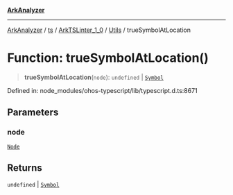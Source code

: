 [**ArkAnalyzer**](../../../../../../../../README.md)

***

[ArkAnalyzer](../../../../../../../../globals.md) / [ts](../../../../../README.md) / [ArkTSLinter\_1\_0](../../../README.md) / [Utils](../README.md) / trueSymbolAtLocation

# Function: trueSymbolAtLocation()

> **trueSymbolAtLocation**(`node`): `undefined` \| [`Symbol`](../../../../../interfaces/Symbol.md)

Defined in: node\_modules/ohos-typescript/lib/typescript.d.ts:8671

## Parameters

### node

[`Node`](../../../../../interfaces/Node.md)

## Returns

`undefined` \| [`Symbol`](../../../../../interfaces/Symbol.md)
